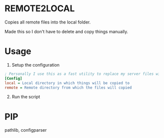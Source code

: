 # REMOTE2LOCAL
Copies all remote files into the local folder.

Made this so I don't have to delete and copy things manually.

# Usage
1. Setup the configuration
```ini
; Personally I use this as a fast utility to replace my server files with github ones
[Config]
local = Local directory in which things will be copied to
remote = Remote directory from which the files will copied
```
2. Run the script

# PIP
pathlib, configparser
